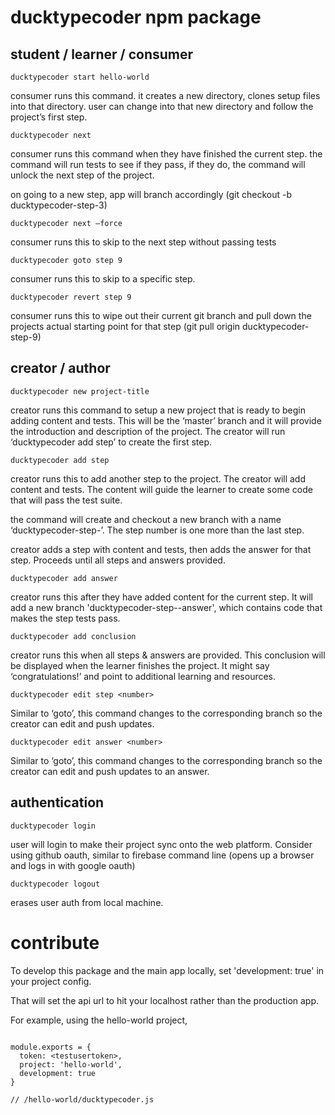 # ducktypecoder npm package

## student / learner / consumer

```
ducktypecoder start hello-world
```

consumer runs this command. it creates a new directory, clones setup files into that directory.  user can change into that new directory and follow the project’s first step.

```
ducktypecoder next
```

consumer runs this command when they have finished the current step. the command will run tests to see if they pass, if they do, the command will unlock the next step of the project.

on going to a new step, app will branch accordingly (git checkout -b ducktypecoder-step-3)

```
ducktypecoder next —force
```

consumer runs this to skip to the next step without passing tests

```
ducktypecoder goto step 9
```

consumer runs this to skip to a specific step.

```
ducktypecoder revert step 9
```

consumer runs this to wipe out their current git branch and pull down the projects actual starting point for that step (git pull origin ducktypecoder-step-9)


## creator / author

```
ducktypecoder new project-title
```

creator runs this command to setup a new project that is ready to begin adding content and tests. This will be the ‘master’ branch and it will provide the introduction and description of the project. The creator will run ‘ducktypecoder add step’ to create the first step.

```
ducktypecoder add step
```

creator runs this to add another step to the project. The creator will add content and tests.  The content will guide the learner to create some code that will pass the test suite.

the command will create and checkout a new branch with a name ‘ducktypecoder-step-<number>’. The step number is one more than the last step.

creator adds a step with content and tests, then adds the answer for that step. Proceeds until all steps and answers provided.

```
ducktypecoder add answer
```

creator runs this after they have added content for the current step. It will add a new branch 'ducktypecoder-step-<number>-answer', which contains code that makes the step tests pass.

```
ducktypecoder add conclusion
```

creator runs this when all steps & answers are provided. This conclusion will be displayed when the learner finishes the project. It might say ‘congratulations!’ and point to additional learning and resources.

```
ducktypecoder edit step <number>
```

Similar to ‘goto’, this command changes to the corresponding branch so the creator can edit and push updates.

```
ducktypecoder edit answer <number>
```

Similar to ‘goto’, this command changes to the corresponding branch so the creator can edit and push updates to an answer.

## authentication

```
ducktypecoder login
```

user will login to make their project sync onto the web platform.  Consider using github oauth, similar to firebase command line (opens up a browser and logs in with google oauth)

```
ducktypecoder logout
```

erases user auth from local machine.

# contribute

To develop this package and the main app locally, set 'development: true' in your project config.

That will set the api url to hit your localhost rather than the production app.

For example, using the hello-world project,

```

module.exports = {
  token: <testusertoken>,
  project: 'hello-world',
  development: true
}

// /hello-world/ducktypecoder.js
```
